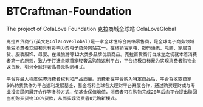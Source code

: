 # BTCraftman-Foundation
The project of ColaLove Foundation
                                  克拉商城全球站 
                                  ColaLoveGlobal

    克拉百货商行(英文名ColaLoveGlobal)是一家全球性综合网络零售商，是全球电子商务领域最受消费者欢迎和具有影响力的电子商务网站之一，在线销售家电、数码通讯、电脑、家居百货、服装服饰、母婴、在线旅游等12大类多品牌优质商品。克拉百货商行自成立之初就本着消费者第一的原则，致力于打造全球首家轻奢品购物返利平台，平台终极目标是为实现消费者购物全返货款、引领全球轻奢品零元购新模式。

    平台将最大程度保障消费者权利和产品质量。消费者在平台购入特定商品后，平台将收取商家50%的货款作为平台返利发展基金，基金将和全球各大理财平台开展合作，通过购买理财或与专业投资顾问展开合作等多种方式，使基金保值增值，消费者可在购物完成20年后向平台提出赎回当初购买货物100%货款，从而实现消费者0元购新模式。
